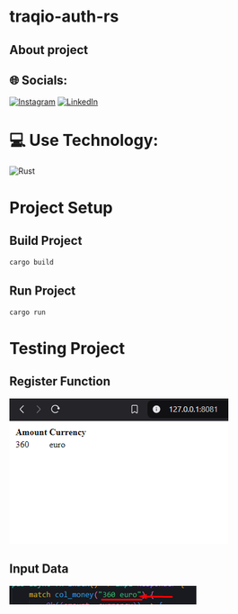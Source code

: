 # traqio-auth-rs
## About project

## 🌐 Socials:
[![Instagram](https://img.shields.io/badge/Instagram-%23E4405F.svg?logo=Instagram&logoColor=white)](https://instagram.com/i.karakhan) [![LinkedIn](https://img.shields.io/badge/LinkedIn-%230077B5.svg?logo=linkedin&logoColor=white)](https://www.linkedin.com/in/inal-garali-876a29313/)

# 💻 Use Technology:
![Rust](https://img.shields.io/badge/rust-%23000000.svg?style=for-the-badge&logo=rust&logoColor=white)

# Project Setup
## Build Project
```sh
cargo build
```
## Run Project
```sh
cargo run
```
# Testing Project
## Register Function
<img src="./guide/image.png">

## Input Data
<img src="./guide/image-1.png">
